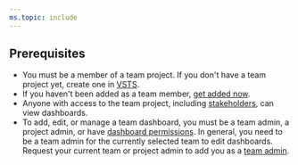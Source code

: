 ```yaml
---
ms.topic: include
---
```


<a id="permissions">  </a>
## Prerequisites  

- You must be a member of a team project. If you don't have a team project yet, create one in [VSTS](/vsts/organizations/accounts/set-up-vs). 
- If you haven't been added as a team member, [get added now](/vsts/organizations/accounts/add-account-users-assign-access-levels).
- Anyone with access to the team project, including [stakeholders](/vsts/organizations/security/get-started-stakeholder), can view dashboards.
- To add, edit, or manage a team dashboard, you must be a team admin, a project admin, or have [dashboard permissions](/vsts/report/dashboards/dashboard-permissions). In general, you need to be a team admin for the currently selected team to edit dashboards. Request your current team or project admin to add you as a [team admin](/vsts/organizations/settings/add-team-administrator).
